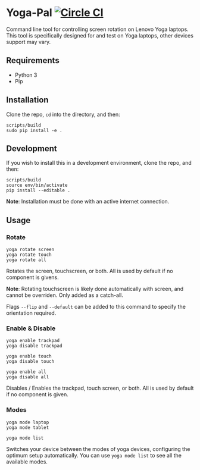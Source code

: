 # Yoga-Pal [![Circle CI](https://circleci.com/gh/RealOrangeOne/yoga-pal.svg?style=svg)](https://circleci.com/gh/RealOrangeOne/yoga-pal)

Command line tool for controlling screen rotation on Lenovo Yoga laptops. This tool is specifically designed for and test on Yoga laptops, other devices support may vary.

## Requirements
* Python 3
* Pip

## Installation
Clone the repo, `cd` into the directory, and then:

    scripts/build
    sudo pip install -e .

## Development
If you wish to install this in a development environment, clone the repo, and then:

	scripts/build
    source env/bin/activate
	pip install --editable .

__Note__: Installation must be done with an active internet connection.

## Usage

### Rotate
	yoga rotate screen
	yoga rotate touch
	yoga rotate all
Rotates the screen, touchscreen, or both. All is used by default if no component is givens.

__Note__: Rotating touchscreen is likely done automatically with screen, and cannot be overriden. Only added as a catch-all.

Flags `--flip` and `--default` can be added to this command to specify the orientation required.

### Enable & Disable
    yoga enable trackpad
    yoga disable trackpad

    yoga enable touch
    yoga disable touch

    yoga enable all
    yoga disable all
Disables / Enables the trackpad, touch screen, or both. All is used by default if no component is given.

### Modes
    yoga mode laptop
    yoga mode tablet

    yoga mode list

Switches your device between the modes of yoga devices, configuring the optimum setup automatically. You can use `yoga mode list` to see all the available modes.
